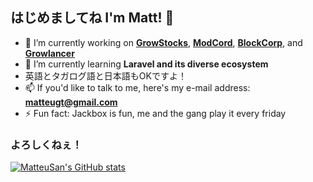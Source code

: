 ## はじめましてね I'm Matt! 👋

- 🔭 I’m currently working on <a href="https://growstocks.xyz">**GrowStocks**</a>, <a href="https://modcord.xyz">**ModCord**</a>, <a href="https://blockcorp.xyz">**BlockCorp**</a>, and <a href="#">**Growlancer**</a>
- 🌱 I’m currently learning **Laravel and its diverse ecosystem**
- 英語とタガログ語と日本語もOKですよ！
- 📫 If you'd like to talk to me, here's my e-mail address: **matteugt@gmail.com**
- ⚡ Fun fact: Jackbox is fun, me and the gang play it every friday

### よろしくねぇ！

[![MatteuSan's GitHub stats](https://github-readme-stats.vercel.app/api?username=MatteuSan&theme=great-gatsby&layout=compact&hide_border=true&bg_color=232323)](https://github.com/anuraghazra/github-readme-stats)

